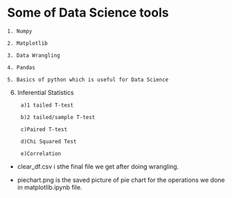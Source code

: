 # Some of Data Science tools

    1. Numpy

    2. Matplotlib

    3. Data Wrangling

    4. Pandas

    5. Basics of python which is useful for Data Science

  6. Inferential Statistics
  
          a)1 tailed T-test

          b)2 tailed/sample T-test

          c)Paired T-test

          d)Chi Squared Test

          e)Correlation


* clear_df.csv i sthe final file we get after doing wrangling.

* piechart.png is the  saved picture of pie chart for the operations we done in matplotlib.ipynb file.
